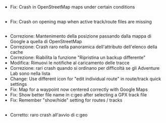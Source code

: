 ##

- Fix: Crash in OpenStreetMap maps under certain conditions

##

- Fix: Crash on opening map when active track/route files are missing

##

- Correzione: Mantenimento della posizione passando dalla mappa di Google a quella di OpenStreetMap
- Correzione: Crash raro nella panoramica dell'attributo dell'elenco della cache
- Correzione: Riabilita la funzione "Ripristina un backup differente"
- Modifica: Rimuovi le notifiche al caricamento delle tracce
- Correzione: rari crash quando si ordinano per difficoltà se gli Adventure Lab sono nella lista
- Change: Use different icon for "edit individual route" in route/track quick settings
- Fix: Map for a waypoint now centered correctly with Google Maps
- Fix: Show better file name in c:geo after selecting a GPX track file
- Fix: Remember "show/hide" setting for routes / tracks

##

- Corretto: raro crash all'avvio di c:geo
